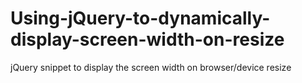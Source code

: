 # Using-jQuery-to-dynamically-display-screen-width-on-resize
jQuery snippet to display the screen width on browser/device resize
